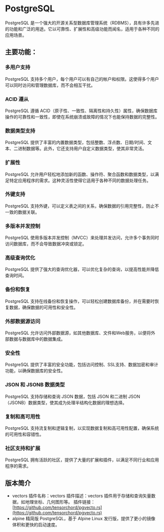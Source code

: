 # PostgreSQL

PostgreSQL 是一个强大的开源关系型数据库管理系统（RDBMS），具有许多先进的功能和广泛的用途。它以可靠性、扩展性和高级功能而闻名，适用于各种不同的应用场景。

## 主要功能：

### 多用户支持

PostgreSQL 支持多个用户，每个用户可以有自己的帐户和权限。这使得多个用户可以同时访问和管理数据库，而不会相互干扰。

### ACID 遵从

PostgreSQL 遵循 ACID（原子性、一致性、隔离性和持久性）属性，确保数据库操作的可靠性和一致性，即使在系统崩溃或故障的情况下也能保持数据的完整性。

### 数据类型支持

PostgreSQL 提供了丰富的内置数据类型，包括整数、浮点数、日期/时间、文本、二进制数据等。此外，它还支持用户自定义数据类型，使其非常灵活。

### 扩展性

PostgreSQL 允许用户轻松地添加新的函数、操作符、聚合函数和数据类型，以满足特定应用程序的需求。这种灵活性使得它适用于各种不同的数据处理任务。

### 外键支持

PostgreSQL 支持外键，可以定义表之间的关系，确保数据的引用完整性，防止不一致的数据关联。

### 多版本并发控制

PostgreSQL 使用多版本并发控制（MVCC）来处理并发访问，允许多个事务同时访问数据库，而不会导致数据冲突或锁定。

### 高级查询优化

PostgreSQL 提供了强大的查询优化器，可以优化复杂的查询，以提高性能并降低查询时间。

### 备份和恢复

PostgreSQL 支持在线备份和恢复操作，可以轻松创建数据库备份，并在需要时恢复数据，确保数据的可用性和安全性。

### 外部数据源访问

PostgreSQL 允许访问外部数据源，如其他数据库、文件和Web服务，以便将外部数据与数据库中的数据集成。

### 安全性

PostgreSQL 提供了丰富的安全功能，包括访问控制、SSL支持、数据加密和审计功能，以确保数据库的安全性。

### JSON 和 JSONB 数据类型

PostgreSQL 支持存储和查询 JSON 数据，包括 JSON 和二进制 JSON（JSONB）数据类型，使其成为处理半结构化数据的理想选择。

### 复制和高可用性

PostgreSQL 支持流复制和逻辑复制，以实现数据复制和高可用性配置，确保系统的可用性和容错性。

### 社区支持和扩展

PostgreSQL 拥有活跃的社区，提供了大量的扩展和插件，以满足不同行业和应用程序的需求。

## 版本简介

- vectors
  插件名称：vectors
  插件描述：vectors 插件用于存储和查询矢量数据，如地理坐标、几何图形等。
  插件链接：[https://github.com/tensorchord/pgvecto.rs](https://github.com/tensorchord/pgvecto.rs)
- alpine
  精简版 PostgreSQL，基于 Alpine Linux 发行版，提供了更小的镜像体积和更快的启动速度。
